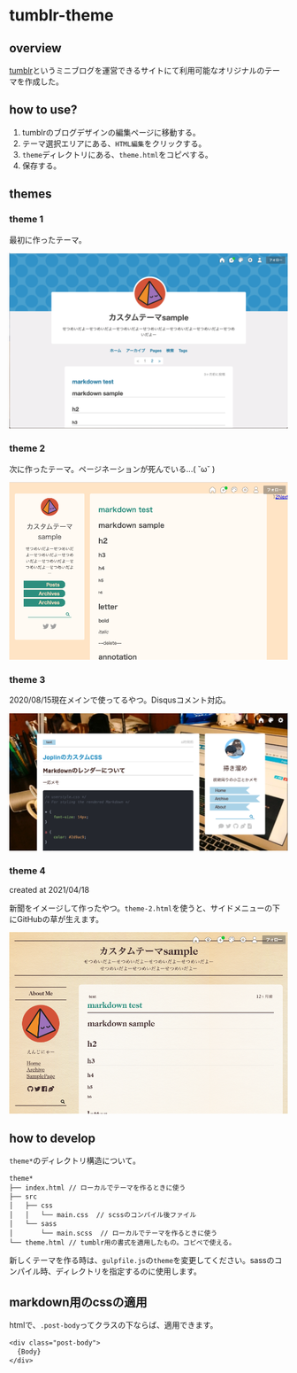 # tumblr-theme

## overview

[tumblr](https://www.tumblr.com/)というミニブログを運営できるサイトにて利用可能なオリジナルのテーマを作成した。

## how to use?

1. tumblrのブログデザインの編集ページに移動する。
1. テーマ選択エリアにある、`HTML編集`をクリックする。
2. `theme`ディレクトリにある、`theme.html`をコピペする。
3. 保存する。

## themes

### theme 1
最初に作ったテーマ。

![theme1](./images/theme1.png)

### theme 2
次に作ったテーマ。ページネーションが死んでいる...( ˘ω˘ )

![theme2](./images/theme2.png)

### theme 3
2020/08/15現在メインで使ってるやつ。Disqusコメント対応。

![theme3](./images/theme3.png)

### theme 4
created at 2021/04/18

新聞をイメージして作ったやつ。`theme-2.html`を使うと、サイドメニューの下にGitHubの草が生えます。

![theme4](./images/theme4.png)


## how to develop

`theme*`のディレクトリ構造について。

```
theme*
├── index.html // ローカルでテーマを作るときに使う
├── src
│   ├── css
│   │   └── main.css  // scssのコンパイル後ファイル
│   └── sass
│       └── main.scss  // ローカルでテーマを作るときに使う
└── theme.html // tumblr用の書式を適用したもの。コピペで使える。
```

新しくテーマを作る時は、`gulpfile.js`の`theme`を変更してください。sassのコンパイル時、ディレクトリを指定するのに使用します。

## markdown用のcssの適用
htmlで、`.post-body`ってクラスの下ならば、適用できます。

```
<div class="post-body">
  {Body}
</div>
```